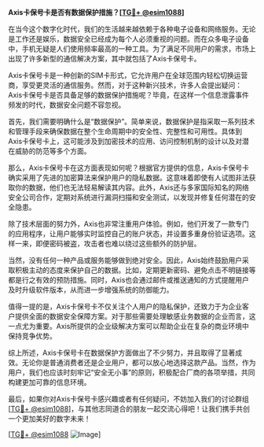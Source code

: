 **Axis卡保号卡是否有数据保护措施？[[TG💪+ @esim1088](https://t.me/s/esim1088)]**

在当今这个数字化时代，我们的生活越来越依赖于各种电子设备和网络服务。无论是工作还是娱乐，数据安全已经成为每个人必须重视的问题。而在众多电子设备中，手机无疑是人们使用频率最高的一种工具。为了满足不同用户的需求，市场上出现了许多新型的通信解决方案，其中就包括了Axis卡保号卡。

Axis卡保号卡是一种创新的SIM卡形式，它允许用户在全球范围内轻松切换运营商，享受更灵活的通信服务。然而，对于这种新兴技术，许多人会提出疑问：Axis卡保号卡是否具备足够的数据保护措施呢？毕竟，在这样一个信息泄露事件频发的时代，数据安全问题不容忽视。

首先，我们需要明确什么是“数据保护”。简单来说，数据保护是指采取一系列技术和管理手段来确保数据在整个生命周期中的安全性、完整性和可用性。具体到Axis卡保号卡上，这可能涉及到加密技术的应用、访问控制机制的设计以及对潜在威胁的防范等多个方面。

那么，Axis卡保号卡在这方面表现如何呢？根据官方提供的信息，Axis卡保号卡确实采用了先进的加密算法来保护用户的隐私数据。这意味着即使有人试图非法获取你的数据，他们也无法轻易解读其内容。此外，Axis还与多家国际知名的网络安全公司合作，定期对系统进行漏洞扫描和安全测试，以发现并修复任何潜在的安全隐患。

除了技术层面的努力外，Axis也非常注重用户体验。例如，他们开发了一款专门的应用程序，让用户能够实时监控自己的账户状态，并设置多重身份验证选项。这样一来，即便密码被盗，攻击者也难以绕过这些额外的防护层。

当然，没有任何一种产品或服务能够做到绝对安全。因此，Axis始终鼓励用户采取积极主动的态度来保护自己的数据。比如，定期更新密码、避免点击不明链接等都是行之有效的预防措施。同时，Axis也会通过邮件或推送通知的方式提醒用户及时升级软件版本，从而进一步增强系统的防御能力。

值得一提的是，Axis卡保号卡不仅关注个人用户的隐私保护，还致力于为企业客户提供全面的数据安全保障方案。对于那些需要处理敏感业务数据的企业而言，这一点尤为重要。Axis所提供的企业级解决方案可以帮助企业在复杂的商业环境中保持竞争优势。

综上所述，Axis卡保号卡在数据保护方面做出了不少努力，并且取得了显著成效。无论你是普通消费者还是企业用户，都可以放心地选择这款产品。当然，作为用户，我们也应该时刻牢记“安全无小事”的原则，积极配合厂商的各项举措，共同构建更加可靠的信息环境。

最后，如果你对Axis卡保号卡感兴趣或者有任何疑问，不妨加入我们的讨论群组[[TG💪+ @esim1088](https://t.me/s/esim1088)]，与其他志同道合的朋友一起交流心得吧！让我们携手共创一个更加美好的数字未来！

[[TG💪+ @esim1088](https://t.me/s/esim1088) ![Image](https://i.postimg.cc/4NQfJmqS/Snipaste-2025-05-13-00-14-12.png)]